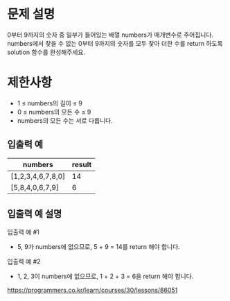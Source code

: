 # 문제 설명

0부터 9까지의 숫자 중 일부가 들어있는 배열 numbers가 매개변수로 주어집니다. numbers에서 찾을 수 없는 0부터 9까지의 숫자를 모두 찾아 더한 수를 return 하도록 solution 함수를 완성해주세요.

# 제한사항

+ 1 ≤ numbers의 길이 ≤ 9
+ 0 ≤ numbers의 모든 수 ≤ 9
+ numbers의 모든 수는 서로 다릅니다.


## 입출력 예
| numbers	| result | 
|---|---| 
| [1,2,3,4,6,7,8,0]	| 14 | 
| [5,8,4,0,6,7,9]	| 6 | 

## 입출력 예 설명

입출력 예 #1

+ 5, 9가 numbers에 없으므로, 5 + 9 = 14를 return 해야 합니다.


입출력 예 #2

+ 1, 2, 3이 numbers에 없으므로, 1 + 2 + 3 = 6을 return 해야 합니다.

https://programmers.co.kr/learn/courses/30/lessons/86051

